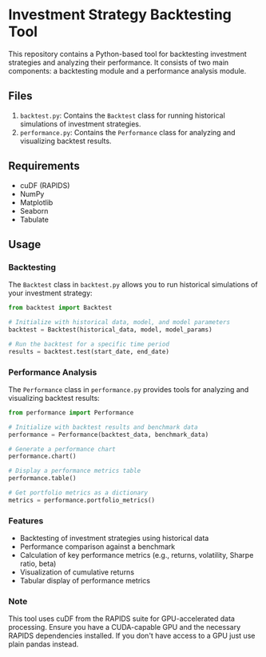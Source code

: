 # Investment Strategy Backtesting Tool

This repository contains a Python-based tool for backtesting investment strategies and analyzing their performance. It consists of two main components: a backtesting module and a performance analysis module.

## Files

1. `backtest.py`: Contains the `Backtest` class for running historical simulations of investment strategies.
2. `performance.py`: Contains the `Performance` class for analyzing and visualizing backtest results.

## Requirements

- cuDF (RAPIDS)
- NumPy
- Matplotlib
- Seaborn
- Tabulate

## Usage

### Backtesting

The `Backtest` class in `backtest.py` allows you to run historical simulations of your investment strategy:

```python
from backtest import Backtest

# Initialize with historical data, model, and model parameters
backtest = Backtest(historical_data, model, model_params)

# Run the backtest for a specific time period
results = backtest.test(start_date, end_date)
```

### Performance Analysis

The `Performance` class in `performance.py` provides tools for analyzing and visualizing backtest results:

```python
from performance import Performance

# Initialize with backtest results and benchmark data
performance = Performance(backtest_data, benchmark_data)

# Generate a performance chart
performance.chart()

# Display a performance metrics table
performance.table()

# Get portfolio metrics as a dictionary
metrics = performance.portfolio_metrics()
```

### Features

- Backtesting of investment strategies using historical data
- Performance comparison against a benchmark
- Calculation of key performance metrics (e.g., returns, volatility, Sharpe ratio, beta)
- Visualization of cumulative returns
- Tabular display of performance metrics

### Note

This tool uses cuDF from the RAPIDS suite for GPU-accelerated data processing. Ensure you have a CUDA-capable GPU and the necessary RAPIDS dependencies installed. If you don't have access to a GPU just use plain pandas instead.